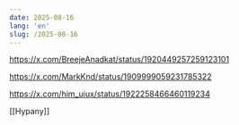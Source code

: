 ```yaml
---
date: 2025-08-16
lang: 'en'
slug: /2025-08-16
---
```



https://x.com/BreejeAnadkat/status/1920449257259123101

https://x.com/MarkKnd/status/1909999059231785322

https://x.com/him_uiux/status/1922258466460119234

[[Hypany]]
